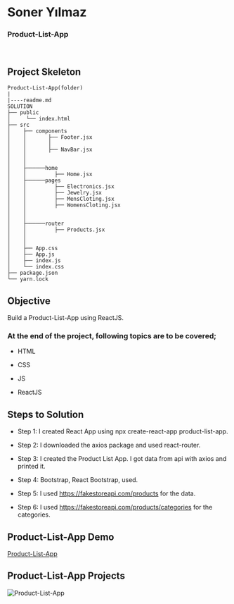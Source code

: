 <h1>Soner Yılmaz</h1>
<h3>Product-List-App</h3>

<br>

## Project Skeleton

```
Product-List-App(folder)
|
|----readme.md         
SOLUTION
├── public
│     └── index.html
├── src
│    ├── components
│    │       ├── Footer.jsx
│    │       │   
│    │       ├── NavBar.jsx 
│    │   
│    │ 
│    ├──────home
│    │         ├── Home.jsx
│    ├──────pages 
│    │         ├── Electronics.jsx
│    │         ├── Jewelry.jsx
│    │         ├── MensCloting.jsx
│    │         ├── WomensCloting.jsx
│    │
│    │
│    ├──────router
│    │         ├── Products.jsx
│    │
│    │
│    ├── App.css
│    ├── App.js
│    ├── index.js
│    └── index.css
├── package.json
└── yarn.lock
```

## Objective

Build a Product-List-App using ReactJS.

### At the end of the project, following topics are to be covered;

- HTML

- CSS

- JS

- ReactJS

## Steps to Solution

- Step 1: I created React App using npx create-react-app product-list-app.

- Step 2: I downloaded the axios package and used react-router.

- Step 3: I created the Product List App. I got data from api with axios and printed it.

- Step 4: Bootstrap, React Bootstrap, used.

- Step 5: I used https://fakestoreapi.com/products for the data.

- Step 6: I used https://fakestoreapi.com/products/categories for the categories.


## Product-List-App Demo
[Product-List-App]()


## Product-List-App Projects

![Product-List-App](Product-List-App.gif)


